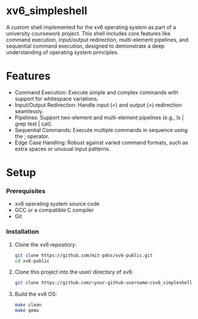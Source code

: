 # xv6_simpleshell
A custom shell implemented for the xv6 operating system as part of a university coursework project. This shell includes core features like command execution, input/output redirection, multi-element pipelines, and sequential command execution, designed to demonstrate a deep understanding of operating system principles.

# Features
* Command Execution: Execute simple and complex commands with support for whitespace variations.
* Input/Output Redirection: Handle input (<) and output (>) redirection seamlessly.
* Pipelines: Support two-element and multi-element pipelines (e.g., ls | grep test | cat).
* Sequential Commands: Execute multiple commands in sequence using the ; operator.
* Edge Case Handling: Robust against varied command formats, such as extra spaces or unusual input patterns.

# Setup
### Prerequisites  
* xv6 operating system source code  
* GCC or a compatible C compiler  
* Git  

### Installation  
1. Clone the xv6 repository:  
   ```bash  
   git clone https://github.com/mit-pdos/xv6-public.git  
   cd xv6-public
   ```
2. Clone this project into the user/ directory of xv6: 
   ```bash
   git clone https://github.com/<your-github-username>/xv6_simpleshell.git user/  
   ```
3. Build the xv6 OS:
   ```bash
   make clean  
   make qemu  
   ```

